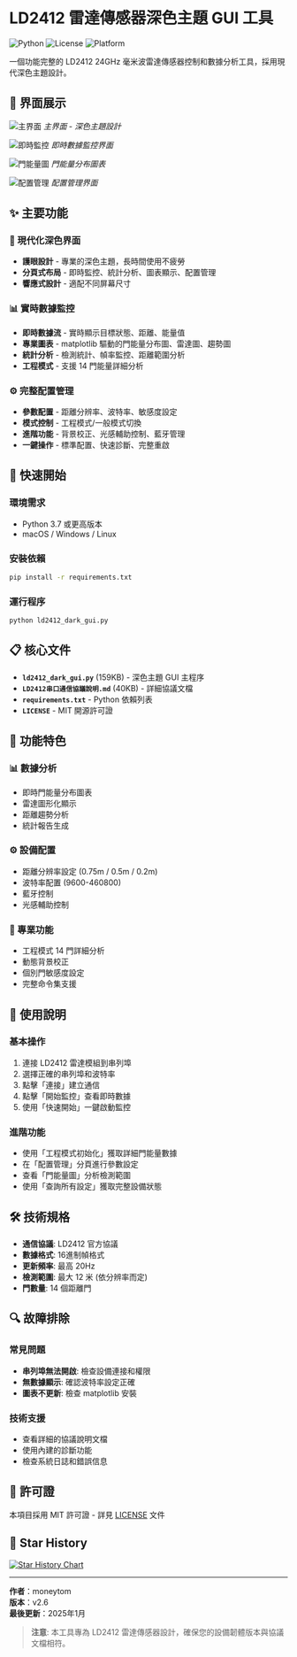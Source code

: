# LD2412 雷達傳感器深色主題 GUI 工具

![Python](https://img.shields.io/badge/Python-3.7+-blue.svg)
![License](https://img.shields.io/badge/License-MIT-green.svg)
![Platform](https://img.shields.io/badge/Platform-Windows%20|%20macOS%20|%20Linux-lightgrey.svg)

一個功能完整的 LD2412 24GHz 毫米波雷達傳感器控制和數據分析工具，採用現代深色主題設計。

## 📸 界面展示

<!-- 添加應用程序截圖 -->
![主界面](docs/images/main_interface.png)
*主界面 - 深色主題設計*

![即時監控](docs/images/realtime_monitoring.png)
*即時數據監控界面*

![門能量圖](docs/images/gate_energy_chart.png)
*門能量分布圖表*

![配置管理](docs/images/configuration.png)
*配置管理界面*

## ✨ 主要功能

### 🎨 現代化深色界面
- **護眼設計** - 專業的深色主題，長時間使用不疲勞
- **分頁式布局** - 即時監控、統計分析、圖表顯示、配置管理
- **響應式設計** - 適配不同屏幕尺寸

### 📊 實時數據監控
- **即時數據流** - 實時顯示目標狀態、距離、能量值
- **專業圖表** - matplotlib 驅動的門能量分布圖、雷達圖、趨勢圖
- **統計分析** - 檢測統計、幀率監控、距離範圍分析
- **工程模式** - 支援 14 門能量詳細分析

### ⚙️ 完整配置管理
- **參數配置** - 距離分辨率、波特率、敏感度設定
- **模式控制** - 工程模式/一般模式切換
- **進階功能** - 背景校正、光感輔助控制、藍牙管理
- **一鍵操作** - 標準配置、快速診斷、完整重啟

## 🚀 快速開始

### 環境需求
- Python 3.7 或更高版本
- macOS / Windows / Linux

### 安裝依賴
```bash
pip install -r requirements.txt
```

### 運行程序
```bash
python ld2412_dark_gui.py
```

## 📋 核心文件

- **`ld2412_dark_gui.py`** (159KB) - 深色主題 GUI 主程序
- **`LD2412串口通信協議說明.md`** (40KB) - 詳細協議文檔
- **`requirements.txt`** - Python 依賴列表
- **`LICENSE`** - MIT 開源許可證

## 🔧 功能特色

### 📊 數據分析
- 即時門能量分布圖表
- 雷達圖形化顯示
- 距離趨勢分析
- 統計報告生成

### ⚙️ 設備配置
- 距離分辨率設定 (0.75m / 0.5m / 0.2m)
- 波特率配置 (9600-460800)
- 藍牙控制
- 光感輔助控制

### 🎯 專業功能
- 工程模式 14 門詳細分析
- 動態背景校正
- 個別門敏感度設定
- 完整命令集支援

## 📖 使用說明

### 基本操作
1. 連接 LD2412 雷達模組到串列埠
2. 選擇正確的串列埠和波特率
3. 點擊「連接」建立通信
4. 點擊「開始監控」查看即時數據
5. 使用「快速開始」一鍵啟動監控

### 進階功能
- 使用「工程模式初始化」獲取詳細門能量數據
- 在「配置管理」分頁進行參數設定
- 查看「門能量圖」分析檢測範圍
- 使用「查詢所有設定」獲取完整設備狀態

## 🛠️ 技術規格

- **通信協議**: LD2412 官方協議
- **數據格式**: 16進制幀格式
- **更新頻率**: 最高 20Hz
- **檢測範圍**: 最大 12 米 (依分辨率而定)
- **門數量**: 14 個距離門

## 🔍 故障排除

### 常見問題
- **串列埠無法開啟**: 檢查設備連接和權限
- **無數據顯示**: 確認波特率設定正確
- **圖表不更新**: 檢查 matplotlib 安裝

### 技術支援
- 查看詳細的協議說明文檔
- 使用內建的診斷功能
- 檢查系統日誌和錯誤信息

## 📄 許可證

本項目採用 MIT 許可證 - 詳見 [LICENSE](LICENSE) 文件

## 🌟 Star History

[![Star History Chart](https://api.star-history.com/svg?repos=moneytom/LD2412-Tools&type=Date)](https://star-history.com/#moneytom/LD2412-Tools&Date)

---

**作者**：moneytom  
**版本**：v2.6  
**最後更新**：2025年1月

> **注意**: 本工具專為 LD2412 雷達傳感器設計，確保您的設備韌體版本與協議文檔相符。
